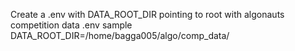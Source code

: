 Create a .env with DATA_ROOT_DIR pointing to root with algonauts competition data
.env sample
DATA_ROOT_DIR=/home/bagga005/algo/comp_data/
